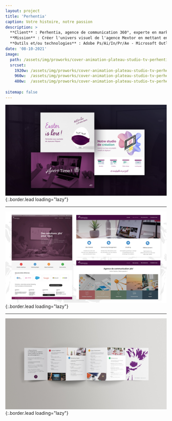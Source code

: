 ```yaml
---
layout: project
title: 'Perhentia'
caption: Votre histoire, notre passion
description: >
  **Client** : Perhentia, agence de communication 360°, experte en marketing stratégique et opérationnel, ainsi qu'en organisation d'événements corporate. Développée au sein de Mextor, PME spécialisée en conseil d'ingénierie informatique et marketing dans le secteur IT.<br/><br/>
  **Mission** : Créer l'univers visuel de l'agence Mextor en mettant en avant ses valeurs (proximité, réactivité, agilité, transparence) et ses expertises dans quatre pôles : création graphique, print, digital, et événementiel. Réaliser tous les supports de communication, de la prospection à la mise en ligne du site web, incluant des landing pages, des emailings et des posts LinkedIn, afin de développer l'image, la visibilité et la notoriété de l'agence, tout en améliorant les acquisitions de leads.<br/><br/>
  **Outils et/ou technologies** : Adobe Ps/Ai/In/Pr/Ae - Microsoft Outlook + Office365 - Wordpress - HTML/CSS 
date: '08-10-2021'
image: 
  path: /assets/img/proworks/cover-animation-plateau-studio-tv-perhentia.gif
  srcset: 
    1920w: /assets/img/proworks/cover-animation-plateau-studio-tv-perhentia.gif
    960w:  /assets/img/proworks/cover-animation-plateau-studio-tv-perhentia.gif
    480w:  /assets/img/proworks/cover-animation-plateau-studio-tv-perhentia.gif

sitemap: false
---
```


![Créations des assets et intégrations des emailings via Mailjet](/assets/img/proworks/cover-webdesign-social-media-perhentia.jpg){:.border.lead loading="lazy"}

---

![Création du site web](/assets/img/proworks/cover-website-perhentia.jpg){:.border.lead loading="lazy"}

---

![Création du dépliant accordéon pour prospection](/assets/img/proworks/cover-print-depliant-accordeon-perhentia.jpg){:.border.lead loading="lazy"}